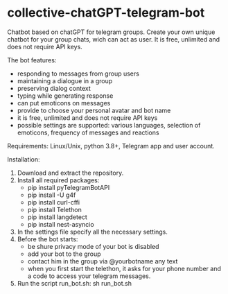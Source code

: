# collective-chatGPT-telegram-bot
Сhatbot based on chatGPT for telegram groups. 
Сreate your own unique chatbot for your group chats, wich can act as user. It is free, unlimited and does not require API keys.

The bot features:
- responding to messages from group users
- maintaining a dialogue in a group
- preserving dialog context
- typing while generating response
- can put emoticons on messages
- provide to choose your personal avatar and bot name
- it is free, unlimited and does not require API keys
- possible settings are supported: various languages, selection of emoticons, frequency of messages and reactions

Requirements: Linux/Unix, python 3.8+, Telegram app and user account.

Installation:
1. Download and extract the repository.
2. Install all required packages:
   - pip install pyTelegramBotAPI
   - pip install -U g4f
   - pip install curl-cffi
   - pip install Telethon
   - pip install langdetect
   - pip install nest-asyncio
4. In the settings file specify all the necessary settings.
5. Before the bot starts:
   - be shure privacy mode of your bot is disabled
   - add your bot to the group
   - contact him in the group via @yourbotname any text
   - when you first start the telethon, it asks for your phone number and a code to access your telegram messages.
7. Run the script run_bot.sh:
   sh run_bot.sh
